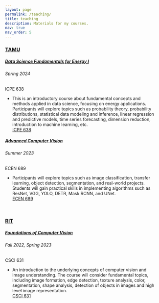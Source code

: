 ```yaml
---
layout: page
permalink: /teaching/
title: teaching
description: Materials for my courses.  
nav: true
nav_order: 5
---
```


<h3 style="color: #4b9cd3;" id="tamu"><a href="https://www.tamu.edu/">TAMU</a></h3>
<!-- CS ICPE 638 (Computer Organization) -->
<div class="card mt-3">
  <div class="p-3">
    <div class="row">
      <div class="col-sm-10">
        <h5 id="icpe638" class="card-title"><a href="https://github.com/hniu-tamu/ds_energy">Data Science Fundamentals for Energy I</a></h5>
        <h6 class="card-subtitle font-italic">Spring 2024</h6>
      </div>
      <div class="col-sm-2 text-sm-right">
        <span class="badge">
          ICPE 638
        </span>
      </div>
    </div>
    <ul class="card-text font-weight-light list-group list-group-flush">
      <li class="list-group-item">
        <div class="row">
          <div class="col-sm-9">
            This is an introductory course about fundamental concepts and methods applied in data science, focusing on energy applications. Participants will explore topics such as probability theory, probability distributions, statistical data modeling and inference, linear regression and predictive models, time series forecasting, dimension reduction, introduction to machine learning, etc. 
          </div>
          <div class="col-sm-3">
            <a href="https://tamids.tamu.edu/wp-content/uploads/2024/01/ICPE638-Data-Science-Fundamentals-for-Energy-I.pdf">ICPE 638</a>
          </div>
        </div>
      </li>
    </ul>
  </div>
</div> 

<!-- COMP ECEN 689 (Computer Organization) -->
<div class="card mt-3">
  <div class="p-3">
    <div class="row">
      <div class="col-sm-10">
        <h5 id="ecen689" class="card-title"><a href="https://github.com/TAMIDSpiyalong/ECEN-689">Advanced Computer Vision</a></h5>
        <h6 class="card-subtitle font-italic">Summer 2023</h6>
      </div>
      <div class="col-sm-2 text-sm-right">
        <span class="badge">
          ECEN 689
        </span>
      </div>
    </div>
    <ul class="card-text font-weight-light list-group list-group-flush">
      <li class="list-group-item">
        <div class="row">
          <div class="col-sm-9">
            Participants will explore topics such as image classification, transfer learning, object detection, segmentation, and real-world projects. Students will gain practical skills in implementing algorithms such as ResNet, VGG, YOLO, DETR, Mask RCNN, and UNet.
          </div>
          <div class="col-sm-3">
            <a href="https://github.com/TAMIDSpiyalong/ECEN-689">ECEN 689</a>
          </div>
        </div>
      </li>
    </ul>
  </div>
</div> 

<br>

<h3 style="color: #4b9cd3;" id="rit"><a href="https://www.rit.edu/">RIT</a></h3>
<!-- COMP CSCI 631 (Computer Organization) -->
<div class="card mt-3">
  <div class="p-3">
    <div class="row">
      <div class="col-sm-10">
        <h5 id="csci631" class="card-title"><a href="https://www.youtube.com/watch?v=guGH1g936_A&list=PL0tZnDcsuQMZ3Mret5Qnaib0h0Z2iJ0hU&index=1">Foundations of Computer Vision</a></h5>
        <h6 class="card-subtitle font-italic">Fall 2022, Spring 2023</h6>
      </div>
      <div class="col-sm-2 text-sm-right">
        <span class="badge">
          CSCI 631
        </span>
      </div>
    </div>
    <ul class="card-text font-weight-light list-group list-group-flush">
      <li class="list-group-item">
        <div class="row">
          <div class="col-sm-9">
            An introduction to the underlying concepts of computer vision and image understanding. The course will consider fundamental topics, including image formation, edge detection, texture analysis, color, segmentation, shape analysis, detection of objects in images and high level image representation.
          </div>
          <div class="col-sm-3">
            <a href="https://www.youtube.com/watch?v=guGH1g936_A&list=PL0tZnDcsuQMZ3Mret5Qnaib0h0Z2iJ0hU&index=1">CSCI 631</a>
          </div>
        </div>
      </li>
    </ul>
  </div>
</div> 


